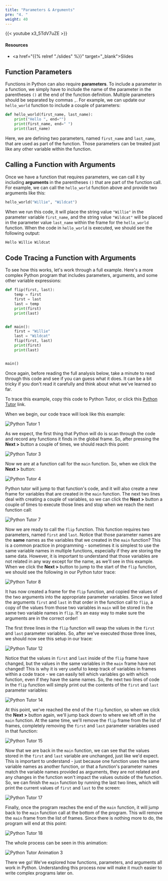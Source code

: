 ```yaml
---
title: "Parameters & Arguments"
pre: "4. "
weight: 40
---
```


{{< youtube x3_5TdV7uZE  >}}

<!-- Old: eLcFDbHMIKU -->

#### Resources

* <a href="{{% relref "./slides" %}}" target="_blank">Slides</a>

## Function Parameters

Functions in Python can also require **parameters**. To include a parameter in a function, we simply have to include the name of the parameter in the parentheses `()` at the end of the function definition. Multiple parameters should be separated by commas `,`. For example, we can update our `hello_world` function to include a couple of parameters:

```python
def hello_world(first_name, last_name):
    print("Hello ", end="")
    print(first_name, end=" ")
    print(last_name)
```

Here, we are defining two parameters, named `first_name` and `last_name`, that are used as part of the function. Those parameters can be treated just like any other variable within the function. 

## Calling a Function with Arguments

Once we have a function that requires parameters, we can call it by including **arguments** in the parentheses `()` that are part of the function call. For example, we can call the `hello_world` function above and provide two arguments like this:

```python
hello_world("Willie", "Wildcat")
```

When we run this code, it will place the string value `"Willie"` in the parameter variable `first_name`, and the string value `"Wildcat"` will be placed in the parameter value `last_name` within the frame for the `hello_world` function. When the code in `hello_world` is executed, we should see the following output:

```tex
Hello Willie Wildcat
```

## Code Tracing a Function with Arguments

To see how this works, let's work through a full example. Here's a more complex Python program that includes parameters, arguments, and some other variable expressions:

```python
def flip(first, last):
    temp = first
    first = last
    last = temp
    print(first)
    print(last)


def main():
    first = "Willie"
    last = "Wildcat"
    flip(first, last)
    print(first)
    print(last)


main()
```

Once again, before reading the full analysis below, take a minute to read through this code and see if you can guess what it does. It can be a bit tricky if you don't read it carefully and think about what we've learned so far. 

To trace this example, copy this code to Python Tutor, or click this [Python Tutor](https://pythontutor.com/visualize.html#code=def%20flip%28first,%20last%29%3A%0A%20%20%20%20temp%20%3D%20first%0A%20%20%20%20first%20%3D%20last%0A%20%20%20%20last%20%3D%20temp%0A%20%20%20%20print%28first%29%0A%20%20%20%20print%28last%29%0A%0A%0Adef%20main%28%29%3A%0A%20%20%20%20first%20%3D%20%22Willie%22%0A%20%20%20%20last%20%3D%20%22Wildcat%22%0A%20%20%20%20flip%28first,%20last%29%0A%20%20%20%20print%28first%29%0A%20%20%20%20print%28last%29%0A%0A%0Amain%28%29&cumulative=false&heapPrimitives=nevernest&mode=edit&origin=opt-frontend.js&py=3&rawInputLstJSON=%5B%5D&textReferences=false) link. 

When we begin, our code trace will look like this example:

![Python Tutor 1](/images/06/tutor3_1.png?classes=border,shadow)

As we expect, the first thing that Python will do is scan through the code and record any functions it finds in the global frame. So, after pressing the **Next >** button a couple of times, we should reach this point:

![Python Tutor 3](/images/06/tutor3_3.png?classes=border,shadow)

Now we are at a function call for the `main` function. So, when we click the **Next >** button:

![Python Tutor 4](/images/06/tutor3_4.png?classes=border,shadow)

Python tutor will jump to that function's code, and it will also create a new frame for variables that are created in the `main` function. The next two lines deal with creating a couple of variables, so we can click the **Next >** button a couple of times to execute those lines and stop when we reach the next function call:

![Python Tutor 7](/images/06/tutor3_7.png?classes=border,shadow)

Now we are ready to call the `flip` function. This function requires two parameters, named `first` and `last`. Notice that those parameter names are the **same** names as the variables that we created in the `main` function? This is a common practice in programming - sometimes it is simplest to use the same variable names in multiple functions, especially if they are storing the same data. However, it is important to understand that those variables are not related in any way except for the name, as we'll see in this example. When we click the **Next >** button to jump to the start of the `flip` function, we should see the following in our Python tutor trace:

![Python Tutor 8](/images/06/tutor3_8.png?classes=border,shadow)

It has now created a frame for the `flip` function, and copied the values of the two arguments into the appropriate parameter variables. Since we listed the arguments `first` and `last` in that order in the function call to `flip`, a copy of the values from those two variables in `main` will be stored in the same two variable names in `flip`. It's an easy way to make sure the arguments are in the correct order!

The first three lines in the `flip` function will swap the values in the `first` and `last` parameter variables. So, after we've executed those three lines, we should now see this setup in our trace:

![Python Tutor 12](/images/06/tutor3_12.png?classes=border,shadow)

Notice that the values in `first` and `last` inside of the `flip` frame have changed, but the values in the same variables in the `main` frame have not changed! This is why it is very useful to keep track of variables in frames within a code trace - we can easily tell which variables go with which function, even if they have the same names. So, the next two lines of code in the `flip` function will simply print out the contents of the `first` and `last` parameter variables:

![Python Tutor 14](/images/06/tutor3_14.png?classes=border,shadow)

At this point, we've reached the end of the `flip` function, so when we click the **Next >** button again, we'll jump back down to where we left off in the `main` function. At the same time, we'll remove the `flip` frame from the list of frames, completely removing the `first` and `last` parameter variables used in that function:

![Python Tutor 15](/images/06/tutor3_15.png?classes=border,shadow)

Now that we are back in the `main` function, we can see that the values stored in the `first` and `last` variable are unchanged, just like we'd expect. This is important to understand - just because one function uses the same variable names as another function, or that a function's parameter names match the variable names provided as arguments, they are not related and any changes in the function won't impact the values outside of the function. So, we can finish the `main` function by running the last two lines, which will print the current values of `first` and `last` to the screen:

![Python Tutor 17](/images/06/tutor3_17.png?classes=border,shadow)

Finally, once the program reaches the end of the `main` function, it will jump back to the `main` function call at the bottom of the program. This will remove the `main` frame from the list of frames. Since there is nothing more to do, the program will end at this point:

![Python Tutor 18](/images/06/tutor3_18.png?classes=border,shadow)

The whole process can be seen in this animation:

![Python Tutor Animation 3](/images/06/tutor3.gif?classes=border,shadow)

There we go! We've explored how functions, parameters, and arguments all work in Python. Understanding this process now will make it much easier to write complex programs later on. 